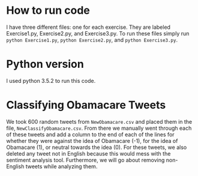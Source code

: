 # How to run code
I have three different files: one for each exercise. They are labeled Exercise1.py, Exercise2.py, and Exercise3.py.
To run these files simply run `python Exercise1.py`, `python Exercise2.py`, and `python Exercise3.py`.

# Python version
I used python 3.5.2 to run this code.

# Classifying Obamacare Tweets
We took 600 random tweets from `NewObamacare.csv` and placed them in the file, `NewClassifyObamacare.csv`. From there
we manually went through each of these tweets and add a column to the end of each of the lines for whether they were
against the idea of Obamacare (-1), for the idea of Obamacare (1), or neutral towards the idea (0). For these tweets,
we also deleted any tweet not in English because this would mess with the sentiment analysis tool. Furthermore, we 
will go about removing non-English tweets while analyzing them.

